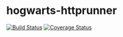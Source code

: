 # hogwarts-httprunner
[![Build Status](https://travis-ci.org/an5456/hogwarts-httprunner.svg?branch=master)](https://travis-ci.org/an5456/hogwarts-httprunner)
[![Coverage Status](https://coveralls.io/repos/github/an5456/hogwarts-httprunner/badge.svg?branch=master)](https://coveralls.io/github/an5456/hogwarts-httprunner?branch=master)